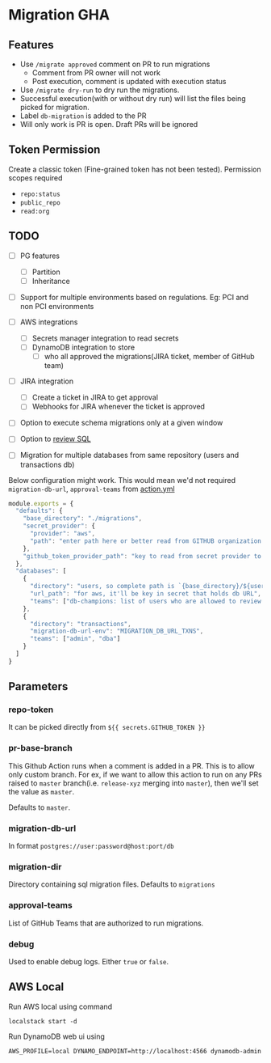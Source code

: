 # Migration GHA

## Features

- Use `/migrate approved` comment on PR to run migrations
  - Comment from PR owner will not work
  - Post execution, comment is updated with execution status
- Use `/migrate dry-run` to dry run the migrations.
- Successful execution(with or without dry run) will list the files being picked for migration.
- Label `db-migration` is added to the PR
- Will only work is PR is open. Draft PRs will be ignored

## Token Permission

Create a classic token (Fine-grained token has not been tested). Permission scopes required

- `repo:status`
- `public_repo`
- `read:org`

## TODO

- [ ] PG features
  - [ ] Partition
  - [ ] Inheritance
- [ ] Support for multiple environments based on regulations. Eg: PCI and non PCI environments
- [ ] AWS integrations
  - [ ] Secrets manager integration to read secrets
  - [ ] DynamoDB integration to store
    - [ ] who all approved the migrations(JIRA ticket, member of GitHub team)
- [ ] JIRA integration
  - [ ] Create a ticket in JIRA to get approval
  - [ ] Webhooks for JIRA whenever the ticket is approved
- [ ] Option to execute schema migrations only at a given window
- [ ] Option to [review SQL](https://www.bytebase.com/docs/tutorials/github-database-cicd-part-1-sql-review-github-actions/)

- [ ] Migration for multiple databases from same repository (users and transactions db)

Below configuration might work. This would mean we'd not required `migration-db-url`, `approval-teams` from [action.yml](./action.yml)

```js
module.exports = {
  "defaults": {
    "base_directory": "./migrations",
    "secret_provider": {
      "provider": "aws",
      "path": "enter path here or better read from GITHUB organization secrets",
    },
    "github_token_provider_path": "key to read from secret provider to get github token"
  },
  "databases": [
    {
      "directory": "users, so complete path is `{base_directory}/${users}",
      "url_path": "for aws, it'll be key in secret that holds db URL",
      "teams": ["db-champions: list of users who are allowed to review PR from SQL. These users will enter /migrate command in PR"]
    },
    {
      "directory": "transactions",
      "migration-db-url-env": "MIGRATION_DB_URL_TXNS",
      "teams": ["admin", "dba"]
    }
  ]
}
```

## Parameters

### repo-token

It can be picked directly from `${{ secrets.GITHUB_TOKEN }}`

### pr-base-branch

This Github Action runs when a comment is added in a PR.
This is to allow only custom branch.
For ex, if we want to allow this action to run on any PRs raised to `master` branch(i.e. `release-xyz` merging into `master`), then we'll set the value as `master`.

Defaults to `master`.

### migration-db-url

In format `postgres://user:password@host:port/db`

### migration-dir

Directory containing sql migration files. Defaults to `migrations`

### approval-teams

List of GitHub Teams that are authorized to run migrations.

### debug

Used to enable debug logs. Either `true` or `false`.

## AWS Local

Run AWS local using command

```
localstack start -d
```

Run DynamoDB web ui using

```
AWS_PROFILE=local DYNAMO_ENDPOINT=http://localhost:4566 dynamodb-admin
```
